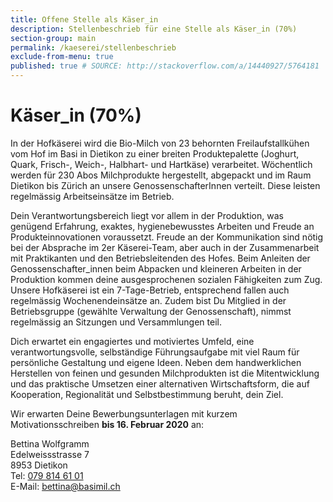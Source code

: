 ```yaml
---
title: Offene Stelle als Käser_in
description: Stellenbeschrieb für eine Stelle als Käser_in (70%)
section-group: main
permalink: /kaeserei/stellenbeschrieb
exclude-from-menu: true
published: true # SOURCE: http://stackoverflow.com/a/14440927/5764181
---
```


# Käser_in (70%)

In der Hofkäserei wird die Bio-Milch von 23 behornten Freilaufstallkühen vom Hof im Basi in Dietikon zu einer breiten Produktepalette (Joghurt, Quark, Frisch-, Weich-, Halbhart- und Hartkäse) verarbeitet. Wöchentlich werden für 230 Abos Milchprodukte hergestellt, abgepackt und im Raum Dietikon bis Zürich an unsere GenossenschafterInnen verteilt. Diese leisten regelmässig Arbeitseinsätze im Betrieb.
 
Dein Verantwortungsbereich liegt vor allem in der Produktion, was genügend Erfahrung, exaktes, hygienebewusstes Arbeiten und Freude an Produkteinnovationen voraussetzt.
Freude an der Kommunikation sind nötig bei der Absprache im 2er Käserei-Team, aber auch in der Zusammenarbeit mit Praktikanten und den Betriebsleitenden des Hofes. Beim Anleiten der Genossenschafter_innen beim Abpacken und kleineren Arbeiten in der Produktion kommen deine ausgesprochenen sozialen Fähigkeiten zum Zug. Unsere Hofkäserei ist ein 7-Tage-Betrieb, entsprechend fallen auch regelmässig Wochenendeinsätze an.
Zudem bist Du Mitglied in der Betriebsgruppe (gewählte Verwaltung der Genossenschaft), nimmst regelmässig an Sitzungen und Versammlungen teil.

Dich erwartet ein engagiertes und motiviertes Umfeld, eine verantwortungsvolle, selbständige Führungsaufgabe mit viel Raum für persönliche Gestaltung und eigene Ideen. Neben dem handwerklichen Herstellen von feinen und gesunden Milchprodukten ist die Mitentwicklung und das praktische Umsetzen einer alternativen Wirtschaftsform, die auf Kooperation, Regionalität und Selbstbestimmung beruht, dein Ziel.
 
Wir erwarten Deine Bewerbungsunterlagen mit kurzem
Motivationsschreiben **bis 16. Februar 2020** an:

<div class="contact">
    Bettina Wolfgramm<br/>
    Edelweissstrasse 7<br/>
    8953 Dietikon<br/>
    Tel: <a href="tel:+41798146101">079 814 61 01</a><br/>
    E-Mail: <a href="mailto:bettina@basimil.ch?subject=Offene%20Stelle%20als%20K%C3%A4ser_in">bettina@basimil.ch</a><br/>
</div>
